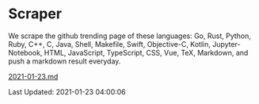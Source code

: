 # Scraper

We scrape the github trending page of these languages: Go, Rust, Python, Ruby, C++, C, Java, Shell, Makefile, Swift, Objective-C, Kotlin, Jupyter-Notebook, HTML, JavaScript, TypeScript, CSS, Vue, TeX, Markdown, and push a markdown result everyday.

[2021-01-23.md](https://github.com/yangwenmai/github-trending-backup/blob/master/2021-01-23.md)

Last Updated: 2021-01-23 04:00:06